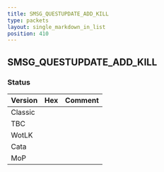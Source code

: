 ```yaml
---
title: SMSG_QUESTUPDATE_ADD_KILL
type: packets
layout: single_markdown_in_list
position: 410
---
```


## SMSG_QUESTUPDATE_ADD_KILL

### Status

Version | Hex | Comment
---------- | ---------- | ---------- 
Classic |  |  
TBC |  |  
WotLK |  |  
Cata |  |  
MoP |  |  